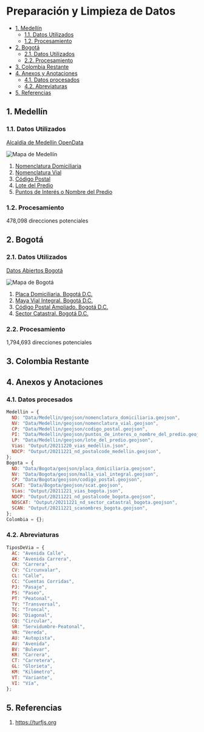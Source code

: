 # Preparación y Limpieza de Datos <!-- omit in toc -->

- [1. Medellín](#1-medellín)
  - [1.1. Datos Utilizados](#11-datos-utilizados)
  - [1.2. Procesamiento](#12-procesamiento)
- [2. Bogotá](#2-bogotá)
  - [2.1. Datos Utilizados](#21-datos-utilizados)
  - [2.2. Procesamiento](#22-procesamiento)
- [3. Colombia Restante](#3-colombia-restante)
- [4. Anexos y Anotaciones](#4-anexos-y-anotaciones)
  - [4.1. Datos procesados](#41-datos-procesados)
  - [4.2. Abreviaturas](#42-abreviaturas)
- [5. Referencias](#5-referencias)

## 1. Medellín

### 1.1. Datos Utilizados

[Alcaldía de Medellín OpenData](https://geomedellin-m-medellin.opendata.arcgis.com)

![Mapa de Medellín](img/Medellin.png)

1. [Nomenclatura Domiciliaria](https://geomedellin-m-medellin.opendata.arcgis.com/datasets/nomenclatura-domiciliaria)
2. [Nomenclatura Vial](https://geomedellin-m-medellin.opendata.arcgis.com/datasets/nomenclatura-vial)
3. [Código Postal](https://geomedellin-m-medellin.opendata.arcgis.com/datasets/codigo-postal)
4. [Lote del Predio](https://geomedellin-m-medellin.opendata.arcgis.com/datasets/lote-del-predio)
5. [Puntos de Interés o Nombre del Predio](https://geomedellin-m-medellin.opendata.arcgis.com/datasets/puntos-de-interes-o-nombre-del-predio)

### 1.2. Procesamiento

478,098 direcciones potenciales

## 2. Bogotá

### 2.1. Datos Utilizados

[Datos Abiertos Bogotá](https://datosabiertos.bogota.gov.co)

![Mapa de Bogotá](img/Bogota.png)

1. [Placa Domiciliaria. Bogotá D.C.](https://datosabiertos.bogota.gov.co/dataset/placa-domiciliaria)
2. [Maya Vial Integral. Bogotá D.C.](https://datosabiertos.bogota.gov.co/dataset/malla-vial-integral-bogota-d-c1)
3. [Código Postal Ampliado. Bogotá D.C.](https://datosabiertos.bogota.gov.co/dataset/codigo-postal-ampliado-bogota-d-c)
4. [Sector Catastral. Bogotá D.C.](https://datosabiertos.bogota.gov.co/dataset/sector-catastral)

### 2.2. Procesamiento

1,794,693 direcciones potenciales

## 3. Colombia Restante

## 4. Anexos y Anotaciones

### 4.1. Datos procesados

```javascript
Medellin = {
  ND: "Data/Medellin/geojson/nomenclatura_domiciliaria.geojson",
  NV: "Data/Medellin/geojson/nomenclatura_vial.geojson",
  CP: "Data/Medellin/geojson/codigo_postal.geojson",
  PI: "Data/Medellin/geojson/puntos_de_interes_o_nombre_del_predio.geojson",
  LP: "Data/Medellin/geojson/lote_del_predio.geojson",
  Vias: "Output/20211220_vias_medellin.json",
  NDCP: "Output/20211221_nd_postalcode_medellin.geojson",
};
Bogota = {
  ND: "Data/Bogota/geojson/placa_domiciliaria.geojson",
  NV: "Data/Bogota/geojson/malla_vial_integral.geojson",
  CP: "Data/Bogota/geojson/codigo_postal.geojson",
  SCAT: "Data/Bogota/geojson/scat.geojson",
  Vias: "Output/20211221_vias_bogota.json",
  NDCP: "Output/20211221_nd_postalcode_bogota.geojson",
  NDSCAT: "Output/20211221_nd_sector_catastral_bogota.geojson",
  SCAN: "Output/20211221_scanombres_bogota.geojson",
};
Colombia = {};
```

### 4.2. Abreviaturas

```javascript
TiposDeVia = {
  AC: "Avenida Calle",
  AK: "Avenida Carrera",
  CR: "Carrera",
  CV: "Circunvalar",
  CL: "Calle",
  CC: "Cuentas Corridas",
  PJ: "Pasaje",
  PS: "Paseo",
  PT: "Peatonal",
  TV: "Transversal",
  TC: "Troncal",
  DG: "Diagonal",
  CQ: "Circular",
  SR: "Servidumbre-Peatonal",
  VR: "Vereda",
  AU: "Autopista",
  AV: "Avenida",
  BV: "Bulevar",
  KR: "Carrera",
  CT: "Carretera",
  GL: "Glorieta",
  KM: "Kilómetro",
  VT: "Variante",
  VI: "Vía",
};
```

## 5. Referencias

1. <https://turfjs.org>
